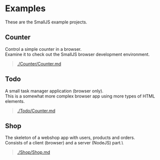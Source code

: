 # Examples

These are the SmallJS example projects.

## Counter

Control a simple counter in a browser.\
Examine it to check out the SmallJS browser development environment.

>[./Counter/Counter.md](./Counter/Counter.md)

## Todo

A small task manager application (browser only).\
This is a somewhat more complex browser app using more types of HTML elements.

>[./Todo/Counter.md](./Todo/Counter.md)

## Shop

The skeleton of a webshop app with users, products and orders.\
Consists of a client (browser) and a server (NodeJS) part.\

>[./Shop/Shop.md](./Shop/Shop.md)

